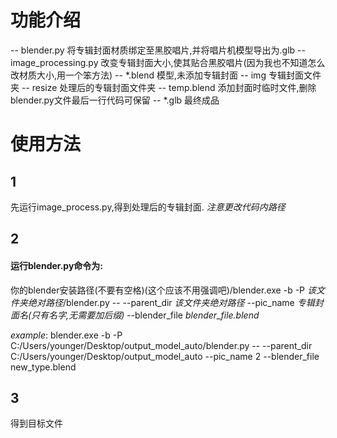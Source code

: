 # 功能介绍
-- blender.py 将专辑封面材质绑定至黑胶唱片,并将唱片机模型导出为.glb
-- image_processing.py 改变专辑封面大小,使其贴合黑胶唱片(因为我也不知道怎么改材质大小,用一个笨方法)
-- *.blend 模型,未添加专辑封面
-- img 专辑封面文件夹
  -- resize 处理后的专辑封面文件夹
-- temp.blend 添加封面时临时文件,删除blender.py文件最后一行代码可保留
-- *.glb 最终成品

# 使用方法
## 1
先运行image_process.py,得到处理后的专辑封面.
*注意更改代码内路径*

## 2
  #### 运行blender.py命令为:
  你的blender安装路径(不要有空格)(这个应该不用强调吧)/blender.exe -b -P *该文件夹绝对路径*/blender.py -- --parent_dir *该文件夹绝对路径* --pic_name *专辑封面名(只有名字,无需要加后缀)* --blender_file *blender_file.blend*

*example*: blender.exe -b -P C:/Users/younger/Desktop/output_model_auto/blender.py -- --parent_dir C:/Users/younger/Desktop/output_model_auto --pic_name 2 --blender_file new_type.blend

## 3
得到目标文件
